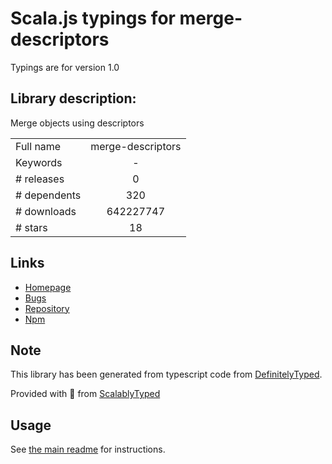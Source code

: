 
# Scala.js typings for merge-descriptors

Typings are for version 1.0

## Library description:
Merge objects using descriptors

|                    |                 |
| ------------------ | :-------------: |
| Full name          | merge-descriptors |
| Keywords           | - |
| # releases         | 0 |
| # dependents       | 320 |
| # downloads        | 642227747 |
| # stars            | 18 |

## Links
- [Homepage](https://github.com/component/merge-descriptors)
- [Bugs](https://github.com/component/merge-descriptors/issues)
- [Repository](https://github.com/component/merge-descriptors)
- [Npm](https://www.npmjs.com/package/merge-descriptors)
    


## Note
This library has been generated from typescript code from [DefinitelyTyped](https://definitelytyped.org).

Provided with :purple_heart: from [ScalablyTyped](https://github.com/oyvindberg/ScalablyTyped)

## Usage
See [the main readme](../../readme.md) for instructions.


